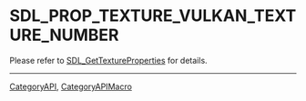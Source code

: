 # SDL_PROP_TEXTURE_VULKAN_TEXTURE_NUMBER

Please refer to [SDL_GetTextureProperties](SDL_GetTextureProperties) for details.

----
[CategoryAPI](CategoryAPI), [CategoryAPIMacro](CategoryAPIMacro)

